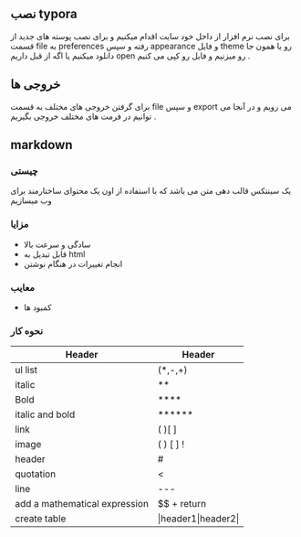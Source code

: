 ## نصب typora

برای نصب نرم افزار از داخل خود سایت اقدام میکنیم و برای نصب پوسته های جدید از قسمت file به preferences رفته و سپس appearance و فایل theme رو یا همون جا دانلود میکنیم یا اگه از قبل داریم open رو میزنیم و فایل رو کپی می کنیم .

## خروجی ها

برای گرفتن خروجی های مختلف به قسمت file و سپس export می رویم و در آنجا می توانیم در فرمت های مختلف خروجی بگیریم .

## markdown

### چیستی  

یک سینتکس قالب دهی متن می باشد که با استفاده از اون یک محتوای ساختارمند برای وب میسازیم

### مزایا

* سادگی  و سرعت بالا
* قابل تبدیل به html
* انجام تغییرات در هنگام نوشتن

### معایب

* کمبود ها 

### نحوه کار

| Header                        | Header               |
| ----------------------------- | -------------------- |
| ul list                       | (*,-,+)              |
| italic                        | **                   |
| Bold                          | ****                 |
| italic and bold               | ******               |
| link                          | ( )[ ]               |
| image                         | ( ) [ ] !            |
| header                        | #                    |
| quotation                     | <                    |
| line                          | ---                  |
| add a mathematical expression | $$ + return          |
| create table                  | \|header1\|header2\| |

